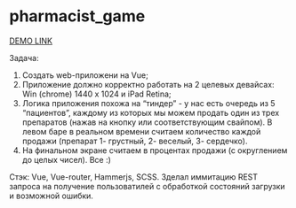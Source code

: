 # pharmacist_game

[DEMO LINK](saharij.github.io/pharmacist_game/)

Задача:

1) Создать web-приложени на Vue;
2) Приложение должно корректно работать на 2 целевых девайсах: Win (chrome) 1440 x 1024 и iPad Retina;
3) Логика приложения похожа на “тиндер” - у нас есть очередь из 5 “пациентов”, каждому из которых мы можем продать один из трех препаратов (нажав на кнопку или соответствующим свайпом). В левом баре в реальном времени считаем количество каждой продажи (препарат 1- грустный, 2- веселый, 3- сердечко).
4) На финальном экране считаем в процентах продажи (с округлением до целых чисел).
Все :)

Стэк: Vue, Vue-router, Hammerjs, SCSS.
Зделал иммитацию REST запроса на получение пользоватилей с обработкой состояний загрузки и возможной ошибки.
